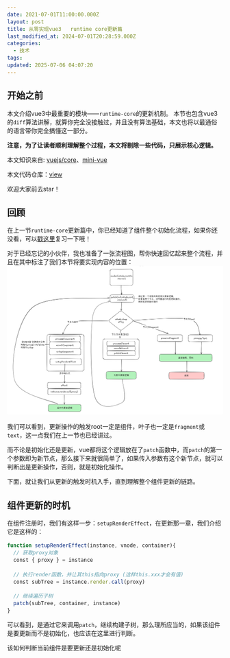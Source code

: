 ```yaml
---
date: 2021-07-01T11:00:00.000Z
layout: post
title: 从零实现vue3   runtime core更新篇
last_modified_at: 2024-07-01T20:28:59.000Z
categories:
  - 技术
tags: 
updated: 2025-07-06 04:07:20
---
```


## 开始之前

本文介绍vue3中最重要的模块——`runtime-core`的更新机制。 本节也包含vue3的`diff`算法讲解，就算你完全没接触过，并且没有算法基础，本文也将以最通俗的语言带你完全搞懂这一部分。

**注意，为了让读者顺利理解整个过程，本文将剔除一些代码，只展示核心逻辑。**

本文知识来自: [vuejs/core](https://github.com/vuejs/core)、[mini-vue](https://github.com/cuixiaorui/mini-vuehttps://github.com/cuixiaorui/mini-vue)

本文代码仓库：[view](https://github.com/exwer/view)

欢迎大家前去star！

## 回顾

在上一节`runtime-core`更新篇中，你已经知道了组件整个初始化流程，如果你还没看，可以[戳这里](https://juejin.cn/post/7119054243184508935)复习一下哦！

对于已经忘记的小伙伴，我也准备了一张流程图，帮你快速回忆起来整个流程，并且在其中标注了我们本节将要实现内容的位置：
![image-20250706003258922](https://raw.githubusercontent.com/exwer/img_bed/master/picGo/image-20250706003258922.png)

我们可以看到，更新操作的触发root一定是组件，叶子也一定是`fragment`或`text`，这一点我们在上一节也已经讲过。

而不论是初始化还是更新，vue都将这个逻辑放在了`patch`函数中，而`patch`的第一个参数即为新节点，那么接下来就很简单了，如果传入参数有这个新节点，就可以判断出是更新操作，否则，就是初始化操作。

下面，就让我们从更新的触发时机入手，直到理解整个组件更新的链路。

## 组件更新的时机

在组件注册时，我们有这样一步：`setupRenderEffect`，在更新那一章，我们介绍它是这样的：

```javascript
function setupRenderEffect(instance, vnode, container){
  // 获取proxy对象
  const { proxy } = instance
  
  // 执行render函数，并让其this指向proxy (这样this.xxx才会有值)
  const subTree = instance.render.call(proxy)
  
  // 继续遍历子树
  patch(subTree, container, instance)
}

```

可以看到，是通过它来调用`patch`，继续构建子树，那么理所应当的，如果该组件是要更新而不是初始化，也应该在这里进行判断。

该如何判断当前组件是要更新还是初始化呢





